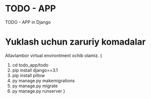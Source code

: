 # TODO - APP
TODO - APP in Django

# Yuklash uchun zaruriy komadalar

Allavlambor virtual environtment ochib olamiz.
{
  1) cd todo_app/todo
  2) pip install django==3.1
  3) pip install pillow
  4) py manage.py makemigrations
  5) py manage.py migrate
  6) py manage.py runserver
}
